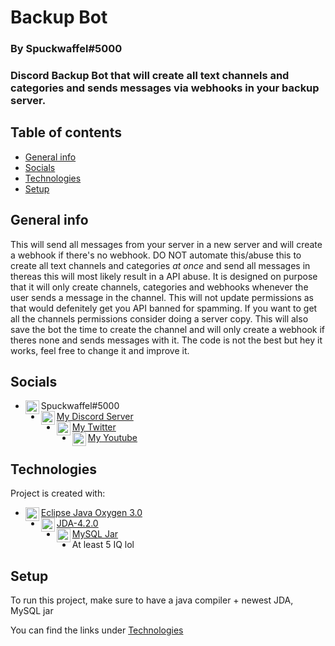 # Backup Bot

### By Spuckwaffel#5000

### Discord Backup Bot that will create all text channels and categories and sends messages via webhooks in your backup server.

## Table of contents
* [General info](#general-info)
* [Socials](#socials)
* [Technologies](#technologies)
* [Setup](#setup)

## General info

This will send all messages from your server in a new server and will create a webhook if there's no webhook.
DO NOT automate this/abuse this to create all text channels and categories *at once* and send all messages in
thereas this will most likely result in a API abuse. It is designed on purpose that it will only create 
channels, categories and webhooks whenever the user sends a message in the channel. This will not update
permissions as that would defenitely get you API banned for spamming. If you want to get all the channels
permissions consider doing a server copy. This will also save the bot the time to create the channel and will
only create a webhook if theres none and sends messages with it. The code is not the best but hey it works,
feel free to change it and improve it.

## Socials

* [<img align="left" alt="Spuckwaffel | Discord" width="22px" src="https://i.ibb.co/9WJF8CY/Discord-Logo-Color.png" />][discord]Spuckwaffel#5000
* [<img align="left" alt="Spuckwaffel | Discord Server" width="22px" src="https://i.ibb.co/9WJF8CY/Discord-Logo-Color.png" />][DCServer] [My Discord Server][DCServer]
* [<img align="left" alt="Spuckwaffel | Twitter" width="22px" src="https://i.ibb.co/fxzdm2C/Twitter-bird-logo-2012-svg.png" />][Twitter] [My Twitter][twitter]
* [<img align="left" alt="Spuckwaffel | Youtube" width="22px" src="https://i.ibb.co/1bhf9w0/You-Tube-icon.png" />][Twitter] [My Youtube][youtube]

## Technologies
Project is created with:
* [<img align="left" alt="Eclipse Java Oxygen" width="22px" src="https://i.ibb.co/6sjcrPg/ecl.png" />][eclipse][Eclipse Java Oxygen 3.0][eclipse]
* [<img align="left" alt="JDA" width="22px" src="https://i.ibb.co/Wv7MLP0/jar-2.png" />][jar][JDA-4.2.0][jar]
* [<img align="left" alt="JDA" width="22px" src="https://i.ibb.co/Wv7MLP0/jar-2.png" />][jar][MySQL Jar][MySQL]
* At least 5 IQ lol
	
## Setup
To run this project, make sure to have a java compiler + newest JDA, MySQL jar

You can find the links under [Technologies](#technologies)


[CCDiscord]: https://bit.ly/37wKuFA
[discord]: https://discord.com
[DCServer]: https://discord.gg/aP88KNHSt7
[twitter]: https://twitter.com/spuckwaffel
[youtube]: https://youtube.com/spuckwaffel
[eclipse]: https://www.eclipse.org/downloads/packages/release/oxygen/3
[jar]: https://ci.dv8tion.net/job/JDA/228/artifact/build/libs/
[MySQL]: https://dev.mysql.com/downloads/connector/j/
